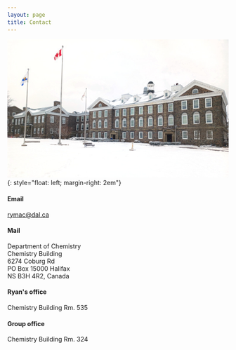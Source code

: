 ```yaml
---
layout: page
title: Contact
---
```


![Photo of the Dal Chemistry Building in winter](/images/chem_building.jpg)
{: style="float: left; margin-right: 2em"}


#### Email

[rymac@dal.ca](mailto:rymac@dal.ca)


#### Mail

Department of Chemistry \
Chemistry Building \
6274 Coburg Rd \
PO Box 15000 Halifax \
NS B3H 4R2, Canada


#### Ryan's office

Chemistry Building Rm. 535


#### Group office

Chemistry Building Rm. 324
